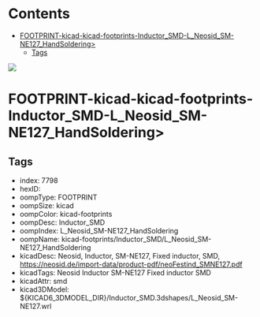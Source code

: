 



Contents
========

* [FOOTPRINT-kicad-kicad-footprints-Inductor_SMD-L_Neosid_SM-NE127_HandSoldering>](#footprint-kicad-kicad-footprints-inductor_smd-l_neosid_sm-ne127_handsoldering)
	* [Tags](#tags)
  
![][im]
# FOOTPRINT-kicad-kicad-footprints-Inductor_SMD-L_Neosid_SM-NE127_HandSoldering>

## Tags

- index: 7798
- hexID: 
- oompType: FOOTPRINT
- oompSize: kicad
- oompColor: kicad-footprints
- oompDesc: Inductor_SMD
- oompIndex: L_Neosid_SM-NE127_HandSoldering
- oompName: kicad-footprints/Inductor_SMD/L_Neosid_SM-NE127_HandSoldering
- kicadDesc: Neosid, Inductor, SM-NE127, Fixed inductor, SMD, https://neosid.de/import-data/product-pdf/neoFestind_SMNE127.pdf
- kicadTags: Neosid Inductor SM-NE127 Fixed inductor SMD
- kicadAttr: smd
- kicad3DModel: ${KICAD6_3DMODEL_DIR}/Inductor_SMD.3dshapes/L_Neosid_SM-NE127.wrl



[im]: image.png
